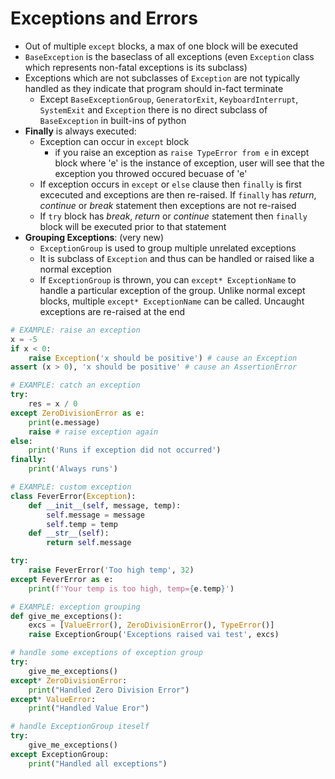 # Exceptions and Errors

- Out of multiple `except` blocks, a max of one block will be executed
- `BaseException` is the baseclass of all exceptions (even `Exception` class which represents non-fatal exceptions is its subclass)
- Exceptions which are not subclasses of `Exception` are not typically handled as they indicate that program should in-fact terminate
  - Except `BaseExceptionGroup`, `GeneratorExit`, `KeyboardInterrupt`, `SystemExit` and `Exception` there is no direct subclass of `BaseException` in built-ins of python
- **Finally** is always executed:
  - Exception can occur in `except` block
    - if you raise an exception as `raise TypeError from e` in except block where 'e' is the instance of exception, user will see that the exception you throwed occured becuase of 'e'
  - If exception occurs in `except` or `else` clause then `finally` is first excecuted and exceptions are then re-raised. If `finally` has _return_, _continue_ or _break_ statement then exceptions are not re-raised
  - If `try` block has _break_, _return_ or _continue_ statement then `finally` block will be executed prior to that statement
- **Grouping Exceptions**: (very new)
  - `ExceptionGroup` is used to group multiple unrelated exceptions
  - It is subclass of `Exception` and thus can be handled or raised like a normal exception
  - If `ExceptionGroup` is thrown, you can `except* ExceptionName` to handle a particular exception of the group. Unlike normal except blocks, multiple `except* ExceptionName` can be called. Uncaught exceptions are re-raised at the end

```python
# EXAMPLE: raise an exception
x = -5
if x < 0:
    raise Exception('x should be positive') # cause an Exception
assert (x > 0), 'x should be positive' # cause an AssertionError

# EXAMPLE: catch an exception
try:
    res = x / 0
except ZeroDivisionError as e:
    print(e.message)
    raise # raise exception again
else:
    print('Runs if exception did not occurred')
finally:
    print('Always runs')

# EXAMPLE: custom exception
class FeverError(Exception):
    def __init__(self, message, temp):
        self.message = message
        self.temp = temp
    def __str__(self):
        return self.message

try:
    raise FeverError('Too high temp', 32)
except FeverError as e:
    print(f'Your temp is too high, temp={e.temp}')

# EXAMPLE: exception grouping
def give_me_exceptions():
    excs = [ValueError(), ZeroDivisionError(), TypeError()]
    raise ExceptionGroup('Exceptions raised vai test', excs)

# handle some exceptions of exception group
try:
    give_me_exceptions()
except* ZeroDivisionError:
    print("Handled Zero Division Error")
except* ValueError:
    print("Handled Value Eror")

# handle ExceptionGroup iteself
try:
    give_me_exceptions()
except ExceptionGroup:
    print("Handled all exceptions")
```
